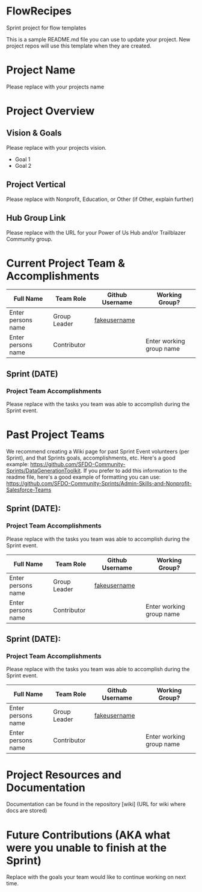 # FlowRecipes
Sprint project for flow templates


This is a sample README.md file you can use to update your project. New project repos will use this template when they are created.

# Project Name
Please replace with your projects name

# Project Overview
## Vision & Goals
Please replace with your projects vision.
* Goal 1
* Goal 2

## Project Vertical
Please replace with Nonprofit, Education, or Other (if Other, explain further)

## Hub Group Link
Please replace with the URL for your Power of Us Hub and/or Trailblazer Community group.

# Current Project Team & Accomplishments

Full Name            | Team Role     | Github Username                                    | Working Group? 
------------         | ------------- | -------------                                      |-------------   
Enter persons name   | Group Leader  | [fakeusername](https://github.com/fakeusername)    | 
Enter persons name   | Contributor   |                                                    | Enter working group name

## Sprint (DATE)

### Project Team Accomplishments
Please replace with the tasks you team was able to accomplish during the Sprint event.

# Past Project Teams
We recommend creating a Wiki page for past Sprint Event volunteers (per Sprint), and that Sprints goals, accomplishments, etc. Here's a good example: https://github.com/SFDO-Community-Sprints/DataGenerationToolkit. If you prefer to add this information to the readme file, here's a good example of formatting you can use: https://github.com/SFDO-Community-Sprints/Admin-Skills-and-Nonprofit-Salesforce-Teams

## Sprint (DATE):

### Project Team Accomplishments
Please replace with the tasks you team was able to accomplish during the Sprint event.

Full Name            | Team Role     | Github Username                                    | Working Group? 
------------         | ------------- | -------------                                      |-------------   
Enter persons name   | Group Leader  | [fakeusername](https://github.com/fakeusername)    | 
Enter persons name   | Contributor   |                                                    | Enter working group name

## Sprint (DATE):

### Project Team Accomplishments
Please replace with the tasks you team was able to accomplish during the Sprint event.

Full Name            | Team Role     | Github Username                                    | Working Group? 
------------         | ------------- | -------------                                      |-------------   
Enter persons name   | Group Leader  | [fakeusername](https://github.com/fakeusername)    | 
Enter persons name   | Contributor   |                                                    | Enter working group name


# Project Resources and Documentation
Documentation can be found in the repository [wiki] (URL for wiki where docs are stored)

# Future Contributions (AKA what were you unable to finish at the Sprint)
Replace with the goals your team would like to continue working on next time.
